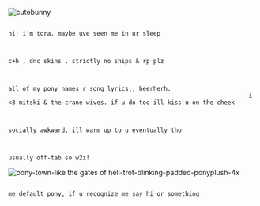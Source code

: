 
![cutebunny](https://github.com/vvkixv/open-your-heart/assets/164071327/bdf336b7-7a62-435c-bb94-211e5693c193)

                                                                                   hi! i'm tora. maybe uve seen me in ur sleep


                                                                                   c+h , dnc skins . strictly no ships & rp plz


                                                                                  all of my pony names r song lyrics,, heerherh. 
                                                                        i <3 mitski & the crane wives. if u do too ill kiss u on the cheek


                                                                                 socially awkward, ill warm up to u eventually tho 


                                                                                             usually off-tab so w2i!


![pony-town-like the gates of hell-trot-blinking-padded-ponyplush-4x](https://github.com/vvkixv/open-your-heart/assets/164071327/77f5e1e5-2bb9-41ae-abdd-06ed54f27a3a)


                                                                                me default pony, if u recognize me say hi or something
